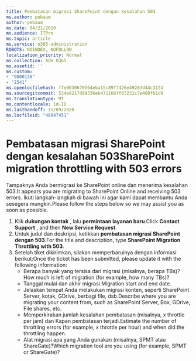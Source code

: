 ```yaml
---
title: Pembatasan migrasi SharePoint dengan kesalahan 503
ms.author: pebaum
author: pebaum
ms.date: 04/21/2020
ms.audience: ITPro
ms.topic: article
ms.service: o365-administration
ROBOTS: NOINDEX, NOFOLLOW
localization_priority: Normal
ms.collection: Adm_O365
ms.assetid: ''
ms.custom:
- "9000136"
- "2541"
ms.openlocfilehash: f7e0030670564eba15c89f7426e49283d44c3151
ms.sourcegitcommit: 534e9217d99336eb471166ff83231c7e408fb1d9
ms.translationtype: MT
ms.contentlocale: id-ID
ms.lasthandoff: 11/09/2020
ms.locfileid: "48947451"
---
```

# <a name="sharepoint-migration-throttling-with-503-errors"></a><span data-ttu-id="62056-102">Pembatasan migrasi SharePoint dengan kesalahan 503</span><span class="sxs-lookup"><span data-stu-id="62056-102">SharePoint migration throttling with 503 errors</span></span>

<span data-ttu-id="62056-103">Tampaknya Anda bermigrasi ke SharePoint online dan menerima kesalahan 503.</span><span class="sxs-lookup"><span data-stu-id="62056-103">It appears you are migrating to SharePoint Online and receiving 503 errors.</span></span> <span data-ttu-id="62056-104">Ikuti langkah-langkah di bawah ini agar kami dapat membantu Anda sesegera mungkin.</span><span class="sxs-lookup"><span data-stu-id="62056-104">Please follow the steps below so we may assist you as soon as possible.</span></span>

1. <span data-ttu-id="62056-105">Klik **dukungan kontak** , lalu **permintaan layanan baru**.</span><span class="sxs-lookup"><span data-stu-id="62056-105">Click **Contact Support** , and then **New Service Request**.</span></span>
2. <span data-ttu-id="62056-106">Untuk judul dan deskripsi, ketikkan **pembatasan migrasi SharePoint dengan 503**.</span><span class="sxs-lookup"><span data-stu-id="62056-106">For the title and description, type **SharePoint Migration Throttling with 503**.</span></span>
3. <span data-ttu-id="62056-107">Setelah tiket dikirimkan, silakan memperbaruinya dengan informasi berikut:</span><span class="sxs-lookup"><span data-stu-id="62056-107">Once the ticket has been submitted, please update it with the following information:</span></span>
    - <span data-ttu-id="62056-108">Berapa banyak yang tersisa dari migrasi (misalnya, berapa TBs)?</span><span class="sxs-lookup"><span data-stu-id="62056-108">How much is left of migration (for example, how many TBs)?</span></span>
    - <span data-ttu-id="62056-109">Tanggal mulai dan akhir migrasi.</span><span class="sxs-lookup"><span data-stu-id="62056-109">Migration start and end date.</span></span>
    - <span data-ttu-id="62056-110">Jelaskan tempat Anda melakukan migrasi konten, seperti SharePoint Server, kotak, GDrive, berbagi file, dsb.</span><span class="sxs-lookup"><span data-stu-id="62056-110">Describe where you are migrating your content from, such as SharePoint Server, Box, GDrive, File shares, etc.</span></span>
    - <span data-ttu-id="62056-111">Memperkirakan jumlah kesalahan pembatasan (misalnya, x throttle per jam) dan Kapan pembatasan terjadi.</span><span class="sxs-lookup"><span data-stu-id="62056-111">Estimate the number of throttling errors (for example, x throttle per hour) and when did the throttling happen.</span></span>
    - <span data-ttu-id="62056-112">Alat migrasi apa yang Anda gunakan (misalnya, SPMT atau ShareGate)?</span><span class="sxs-lookup"><span data-stu-id="62056-112">Which migration tool are you using (for example, SPMT or ShareGate)?</span></span>
